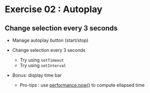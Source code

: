 <!-- .slide: class="center" -->

# Exercise 02 : Autoplay
## Change selection every 3 seconds

* Manage autoplay button (start/stop)

* Change selection every 3 seconds
  * Try using `setTimeout`
  * Try using `setInterval`

* Bonus: display time bar
  * Pro-tips : use [performance.now()](https://developer.mozilla.org/fr/docs/Web/API/Performance/now) to compute ellapsed time
